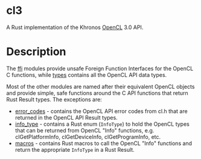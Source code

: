 # cl3

A Rust implementation of the Khronos [OpenCL](https://www.khronos.org/registry/OpenCL/) 3.0 API.

# Description

The [ffi](src/ffi) modules provide unsafe Foreign Function Interfaces for the OpenCL
C functions, while [types](src/type.rs) contains all the OpenCL API data types.

Most of the other modules are named after their equivalent OpenCL objects
and provide simple, safe functions around the C API functions that return
Rust Result types. The exceptions are:

* [error_codes](src/error_codes.rs) - contains the OpenCL API error codes from
cl.h that are returned in the OpenCL API Result types.
* [info_type](src/info_type.rs) - contains a Rust enum (`InfoType`) to hold the
OpenCL types that can be returned from OpenCL "Info" functions, e.g.
clGetPlatformInfo, clGetDeviceInfo, clGetProgramInfo, etc.
* [macros](src/macros.rs) - contains Rust macros to call the OpenCL "Info"
functions and return the appropriate `InfoType` in a Rust Result.
